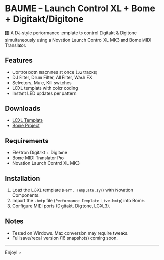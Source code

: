 # BAUME – Launch Control XL + Bome + Digitakt/Digitone

🎛 A DJ-style performance template to control Digitakt & Digitone simultaneously using a Novation Launch Control XL MK3 and Bome MIDI Translator.

## Features
- Control both machines at once (32 tracks)
- DJ Filter, Drum Filter, All Filter, Wash FX
- Selectors, Mute, Kill switches
- LCXL template with color coding
- Instant LED updates per pattern

## Downloads
- [LCXL Template](./Perf.%20Template.syx)
- [Bome Project](./Performance%20Template%20Live.bmtp)

## Requirements
- Elektron Digitakt + Digitone
- Bome MIDI Translator Pro
- Novation Launch Control XL MK3

## Installation
1. Load the LCXL template (`Perf. Template.syx`) with Novation Components.
2. Import the `.bmtp` file (`Performance Template Live.bmtp`) into Bome.
3. Configure MIDI ports (Digitakt, Digitone, LCXL3).

## Notes
- Tested on Windows. Mac conversion may require tweaks.
- Full save/recall version (16 snapshots) coming soon.

---
Enjoy! 🎶
